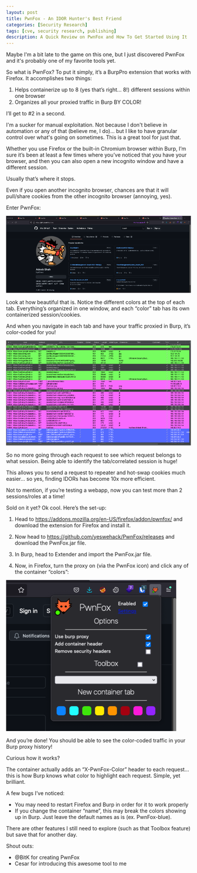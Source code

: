 ```yaml
---
layout: post
title: PwnFox - An IDOR Hunter's Best Friend
categories: [Security Research]
tags: [cve, security research, publishing]
description: A Quick Review on PwnFox and How To Get Started Using It
---
```


Maybe I'm a bit late to the game on this one, but I just discovered PwnFox and it's probably one of my favorite tools yet.

So what is PwnFox? To put it simply, it’s a BurpPro extension that works with Firefox. It accomplishes two things:
1.	Helps containerize up to 8 (yes that’s right… 8!) different sessions within one browser
2.	Organizes all your proxied traffic in Burp BY COLOR!

I’ll get to #2 in a second.

I'm a sucker for manual exploitation. Not because I don't believe in automation or any of that (believe me, I do)... but I like to have granular control over what's going on sometimes. This is a great tool for just that.

Whether you use Firefox or the built-in Chromium browser within Burp, I’m sure it’s been at least a few times where you’ve noticed that you have your browser, and then you can also open a new incognito window and have a different session. 

Usually that’s where it stops. 

Even if you open another incognito browser, chances are that it will pull/share cookies from the other incognito browser (annoying, yes).

Enter PwnFox:


![](/images/pwnfox1.png)


Look at how beautiful that is. Notice the different colors at the top of each tab. Everything’s organized in one window, and each “color” tab has its own containerized session/cookies.

And when you navigate in each tab and have your traffic proxied in Burp, it’s color-coded for you!


![](/images/pwnfox2.png)


So no more going through each request to see which request belongs to what session. Being able to identify the tab/correlated session is huge! 

This allows you to send a request to repeater and hot-swap cookies much easier… so yes, finding IDORs has become 10x more efficient.

Not to mention, if you’re testing a webapp, now you can test more than 2 sessions/roles at a time!


Sold on it yet? Ok cool. Here’s the set-up:


1.	Head to https://addons.mozilla.org/en-US/firefox/addon/pwnfox/ and download the extension for Firefox and install it.

2.	Now head to https://github.com/yeswehack/PwnFox/releases and download the PwnFox.jar file.

3.	In Burp, head to Extender and import the PwnFox.jar file.

4.	Now, in Firefox, turn the proxy on (via the PwnFox icon) and click any of the container “colors”:


![](/images/pwnfox3.png)

And you’re done! You should be able to see the color-coded traffic in your Burp proxy history!

Curious how it works?

The container actually adds an “X-PwnFox-Color” header to each request… this is how Burp knows what color to highlight each request. Simple, yet brilliant.

A few bugs I’ve noticed:
-	You may need to restart Firefox and Burp in order for it to work properly
-	If you change the container “name”, this may break the colors showing up in Burp. Just leave the default names as is (ex. PwnFox-blue).

There are other features I still need to explore (such as that Toolbox feature) but save that for another day.

Shout outs:
-	@BitK for creating PwnFox
-	Cesar for introducing this awesome tool to me
